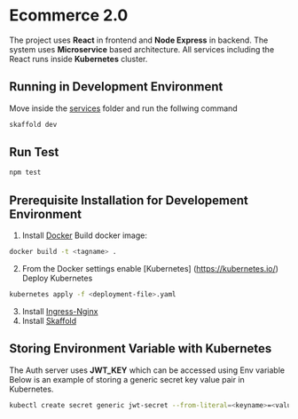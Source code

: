 # Ecommerce 2.0
 The project uses **React** in frontend and **Node Express** in backend.
 The system uses **Microservice** based architecture.
 All services including the React runs inside **Kubernetes** cluster.

## Running in Development Environment
 Move inside the [services](https://gitlab.com/ecommerce2-0/e-commerce20/-/tree/dev/services) folder and run the follwing command
  ```bash
  skaffold dev
  ```
## Run Test 
```bash
npm test
```
 ## Prerequisite Installation for Developement Environment

 1. Install [Docker](https://docs.docker.com/get-docker/)
 Build docker image:
 ```bash
 docker build -t <tagname> .
```
 2. From the Docker  settings enable [Kubernetes] (https://kubernetes.io/)
 Deploy Kubernetes
 ```bash
 kubernetes apply -f <deployment-file>.yaml
 ```
 3. Install [Ingress-Nginx](https://kubernetes.github.io/ingress-nginx/deploy/)
 4. Install [Skaffold](https://skaffold.dev/docs/install/)

 ## Storing Environment Variable with Kubernetes
 The Auth server uses **JWT_KEY** which can be accessed using Env variable <br>
 Below is an example of storing a generic secret key value pair in Kubernetes.
 ```bash
 kubectl create secret generic jwt-secret --from-literal=<keyname>=<value>
 ```

 
